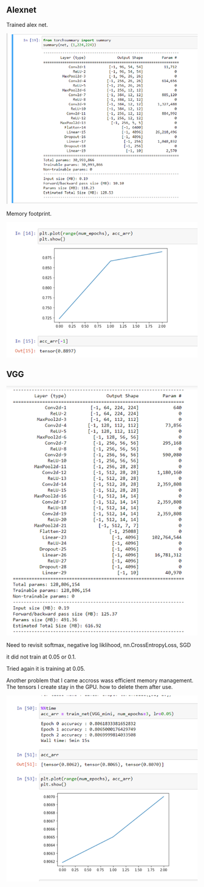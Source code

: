 ## Alexnet

Trained alex net.

![](alex_params.png)

Memory footprint.

![](alex_trained.png)

## VGG 

![](vgg_params.png)

Need to revisit softmax, negative log liklihood, nn.CrossEntropyLoss, SGD

it did not train at 0.05 or 0.1.

Tried again it is training at 0.05.

Another problem that I came accross wass efficient memory management. The tensors I create stay in the GPU. how to delete them after use.

![](VGG_result.png)